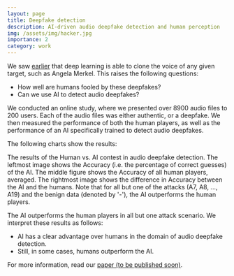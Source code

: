 ```yaml
---
layout: page
title: Deepfake detection
description: AI-driven audio deepfake detection and human perception
img: /assets/img/hacker.jpg
importance: 2
category: work
---
```


We saw <a href="/projects/creation">earlier</a> that deep learning is able to clone the voice of any given target,
such as Angela Merkel.
This raises the following questions:
- How well are humans fooled by these deepfakes?
- Can we use AI to detect audio deepfakes?

We conducted an online study, where we presented over 8900 audio files to 200 users.
Each of the audio files was either authentic, or a deepfake.
We then measured the performance of both the human players, as well as the performance of an AI specifically trained to detect audio deepfakes.

The following charts show the results:

<div class="row">
    <div class="col-sm mt-3 mt-md-0">
        <img class="img-fluid rounded z-depth-1" src="{{ '/assets/img/ml_acc_by_attack_id.png' | relative_url }}" alt="" title="example image"/>
    </div>
    <div class="col-sm mt-3 mt-md-0">
        <img class="img-fluid rounded z-depth-1" src="{{ '/assets/img/user_acc_by_attack_id.png' | relative_url }}" alt="" title="example image"/>
    </div>
    <div class="col-sm mt-3 mt-md-0">
        <img class="img-fluid rounded z-depth-1" src="{{ '/assets/img/delta_acc_ai_human.png' | relative_url }}" alt="" title="example image"/>
    </div>
</div>
<div class="caption">
    The results of the Human vs. AI contest in audio deepfake detection. The leftmost image shows the Accuracy (i.e. the percentage of correct guesses) of the AI. The middle figure shows the Accuracy of all human players, averaged. The rightmost image shows the difference in Accuracy between the AI and the humans. Note that for all but one of the attacks (A7, A8, ..., A19) and the benign data (denoted by '-'), the AI outperforms the human players.
</div>

The AI outperforms the human players in all but one attack scenario. We interpret these results as follows:
- AI has a clear advantage over humans in the domain of audio deepfake detection.
- Still, in some cases, humans outperform the AI.

For more information, read our <a href="">paper (to be published soon)</a>.